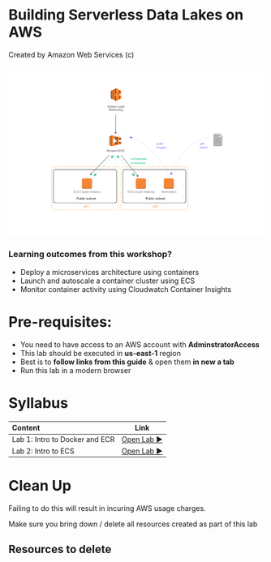 # Building Serverless Data Lakes on AWS
Created by Amazon Web Services (c)

![Architecture Diagram](./img/reference-arch.png)

### Learning outcomes from this workshop?
* Deploy a microservices architecture using containers
* Launch and autoscale a container cluster using ECS
* Monitor container activity using Cloudwatch Container Insights 

# Pre-requisites:  
* You need to have access to an AWS account with **AdminstratorAccess**
* This lab should be executed in **us-east-1** region
* Best is to **follow links from this  guide** & open them **in new a tab**
* Run this lab in a modern browser

# Syllabus

|Content| Link|
|:-----|:--:|
|Lab 1: Intro to Docker and ECR |[Open Lab :arrow_forward:](./lab1)|
|Lab 2: Intro to ECS |[Open Lab :arrow_forward:](./lab2)|

# Clean Up

Failing to do this will result in incuring AWS usage charges.

Make sure you bring down / delete all resources created as part of this lab

## Resources to delete
